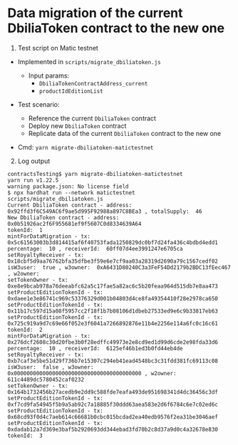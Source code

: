 # Data migration of the current DbiliaToken contract to the new one

1. Test script on Matic testnet

  - Implemented in `scripts/migrate_dbiliatoken.js`
    - Input params:
        - `DbiliaTokenContractAddress_current`
        - `productIdEditionList`

  - Test scenario:
    - Reference the current `DbiliaToken` contract
    - Deploy new `DbiliaToken` contract
    - Replicate data of the current `DbiliaToken` contract to the new one

  - Cmd: `yarn migrate-dbiliatoken-matictestnet`

2. Log output

```
contractsTesting$ yarn migrate-dbiliatoken-matictestnet
yarn run v1.22.5
warning package.json: No license field
$ npx hardhat run --network matictestnet scripts/migrate_dbiliatoken.js
Current DbiliaToken contract - address:  0x92ffd3f6C549AC6f9ae5d995F92988a897C8BEa3 , totalSupply:  46
New DbiliaToken contract - address:  0x0b51926ac2f6F955681ef9f5607C0d8334639A64
tokenId:  1
mintForDataMigration - tx:  0x5c61563003b3d814415af6f40753fada1250829dc0bf7d24fa436c4bdbd4edd1
percentage:  10 , receiverId:  60ff07d4ee3991247e6705ca
setRoyaltyReceiver - tx:  0x18cbf5d9aa76762bfa35dfbe3f59e6e7cf9aa03a28319d2690a79c1567cedf02
isW3user:  true , w3owner:  0xA6431D80240C3a3FeF54Dd2179b2BDC13fEec467 , w2owner:  
setTokenOwner - tx:  0xe8e9bcab978a76deeabfc62a5c17fae5a82ac6c5b20feaa964d515db7e8aa473
setProductEditionTokenId - tx:  0xdaee1e3e86741c969c53376329d001b04803d4ce8fa49354410f28e2978ca650
setProductEditionTokenId - tx:  0x11b17c597d15a08f5957cc2f18f1b7b08106d1dbeb27533ed9e6c9b33817eb63
setProductEditionTokenId - tx:  0x725c919a9d7c69e66f052e3f6041a7266892876e11b4e2256e114a6fc0c16c61
tokenId:  2
mintForDataMigration - tx:  0x276dcf2608c30d20fbe3b0f28edffc49973e2e8cd9ed1d99d6cde2e98fda33d6
percentage:  10 , receiverId:  6125ef46b1ed3b0fd44eb4de
setRoyaltyReceiver - tx:  0xb7caf3e5be51d29f736b7e15307c294eb41ead4548bc3c31fdd381fc69113c08
isW3user:  false , w3owner:  0x0000000000000000000000000000000000000000 , w2owner:  611c4489dc5780452caf0232
setTokenOwner - tx:  0x164b1732456b27acedb9e2dd9c588fde7eafa493de951698341d4dc36456c3df
setProductEditionTokenId - tx:  0xf7cd9fa54945f5b9a5ab92c7a18885f30ddd63aea583e2d6f6784c6e7c02ed6c
setProductEditionTokenId - tx:  0x68cd93f0d4c7aeb614c66681b0cbc015bcdad2ea40edb9576f2ea31be3046aef
setProductEditionTokenId - tx:  0xdadab12a7d369e3baf5b2920693dd344ebad3fd70b2c8d37a9d0c4a32678e830
tokenId:  3

```